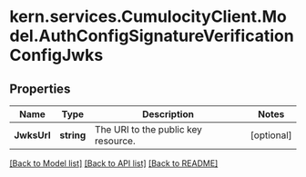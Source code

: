 
# kern.services.CumulocityClient.Model.AuthConfigSignatureVerificationConfigJwks

## Properties

Name | Type | Description | Notes
------------ | ------------- | ------------- | -------------
**JwksUrl** | **string** | The URI to the public key resource. | [optional] 

[[Back to Model list]](../README.md#documentation-for-models)
[[Back to API list]](../README.md#documentation-for-api-endpoints)
[[Back to README]](../README.md)


